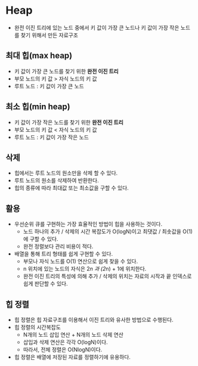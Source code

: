 # Heap

- 완전 이진 트리에 있는 노드 중에서 키 값이 가장 큰 노드나 키 값이 가장 작은 노드를 찾기 위해서 만든 자료구조

## 최대 힙(max heap)

- 키 값이 가장 큰 노드를 찾기 위한 **완전 이진 트리**
- 부모 노드의 키 값 > 자식 노드의 키 값
- 루트 노드 : 키 값이 가장 큰 노드

## 최소 힙(min heap)

- 키 값이 가장 작은 노드를 찾기 위한 **완전 이진 트리**
- 부모 노드의 키 값 < 자식 노드의 키 값
- 루트 노드 : 키 값이 가장 작은 노드

## 삭제

- 힙에서는 루트 노드의 원소만을 삭제 할 수 있다.
- 루트 노드의 원소를 삭제하여 반환한다.
- 힙의 종류에 따라 최대값 또는 최소값을 구할 수 있다.

## 활용

- 우선순위 큐를 구현하는 가장 효율적인 방법이 힙을 사용하는 것이다.
  - 노드 하나의 추가 / 삭제의 시간 복잡도가 O(logN)이고 최댓값 / 최솟값을 O(1)에 구할 수 있다.
  - 완전 정렬보다 관리 비용이 적다.
- 배열을 통해 트리 형태를 쉽게 구현할 수 있다.
  - 부모나 자식 노드를 O(1) 연산으로 쉽게 찾을 수 있다.
  - n 위치에 있는 노드의 자식은 2*n 과 (2*n) + 1에 위치한다.
  - 완전 이진 트리의 특성에 의해 추가 / 삭제의 위치는 자료의 시작과 끝 인덱스로 쉽게 판단할 수 있다.

## 힙 정렬

- 힙 정렬은 힙 자료구조를 이용해서 이진 트리와 유사한 방법으로 수행된다.
- 힙 정렬의 시간복잡도
  - N개의 노드 삽입 연산 + N개의 노드 삭제 연산
  - 삽입과 삭제 연산은 각각 O(logN)이다.
  - 따라서, 전체 정렬은 O(NlogN)이다.
- 힙 정렬은 배열에 저장된 자료를 정렬하기에 유용하다.
